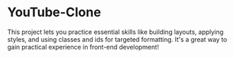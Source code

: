 # YouTube-Clone
This project lets you practice essential skills like building layouts, applying styles, and using classes and ids for targeted formatting. It's a great way to gain practical experience in front-end development!
